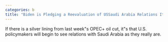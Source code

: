 ```yaml
---
categories: b
title: "Biden is Pledging a Reevaluation of USSaudi Arabia Relations Its About Time  Opinion"
---
```

If there is a silver lining from last week"s OPEC+ oil cut, it"s that U.S. policymakers will begin to see relations with Saudi Arabia as they really are.